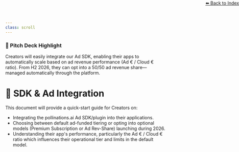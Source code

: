 ```yaml
---
class: scroll
---
```


<div style="text-align: right; position: absolute; top: 0; right: 0;">
<a href="/11">⬅️ Back to Index</a>
</div>

<div class="bg-orange-100 p-4 rounded-lg border-l-4 border-orange-500 mb-6">
  <h3 class="text-lg font-bold text-orange-800">🌟 Pitch Deck Highlight</h3>
  <p class="text-orange-800">Creators will easily integrate our Ad SDK, enabling their apps to automatically scale based on ad revenue performance (Ad € / Cloud € ratio). From H2 2026, they can opt into a 50/50 ad revenue share—managed automatically through the platform.</p>
</div>

# 🔌 **SDK & Ad Integration**

This document will provide a quick-start guide for Creators on:

*   Integrating the pollinations.ai Ad SDK/plugin into their applications.
*   Choosing between default ad-funded tiering or opting into optional models (Premium Subscription or Ad Rev-Share) launching during 2026.
*   Understanding their app's performance, particularly the Ad € / Cloud € ratio which influences their operational tier and limits in the default model. 
